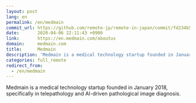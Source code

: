 ```yaml
---
layout: post
lang: en
permalink: /en/medmain
commit_url: https://github.com/remote-jp/remote-in-japan/commit/fd234b5a64df2da6c5f2352abacff15f55e6d397
date:       2020-04-06 22:11:43 +0900
link:       https://en.medmain.com/aboutus
domain:     medmain.com
title:      Medmain
description: 'Medmain is a medical technology startup founded in January 2018, specifically in telepathology and AI-driven pathological image diagnosis.'
categories: full_remote
redirect_from:
  - /en/medmain
---
```


<p>Medmain is a medical technology startup founded in January 2018, specifically in telepathology and AI-driven pathological image diagnosis.</p>
